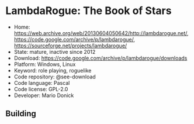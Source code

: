 # LambdaRogue: The Book of Stars

- Home: https://web.archive.org/web/20130604050642/http://lambdarogue.net/, https://code.google.com/archive/p/lambdarogue/, https://sourceforge.net/projects/lambdarogue/
- State: mature, inactive since 2012
- Download: https://code.google.com/archive/p/lambdarogue/downloads
- Platform: Windows, Linux
- Keyword: role playing, roguelike
- Code repository: @see-download
- Code language: Pascal
- Code license: GPL-2.0
- Developer: Mario Donick

## Building
